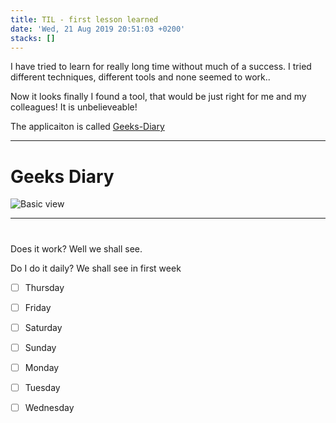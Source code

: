 ```yaml
---
title: TIL - first lesson learned
date: 'Wed, 21 Aug 2019 20:51:03 +0200'
stacks: []
---
```


I have tried to learn for really long time without much of a success. I tried different techniques, different tools and none seemed to work..

Now it looks finally I found a tool, that would be just right for me and my colleagues! It is unbelieveable!

The applicaiton is called [Geeks-Diary](https://github.com/seokju-na/geeks-diary)

---

# Geeks Diary

![Basic view](https://user-images.githubusercontent.com/13250888/50562835-00e98600-0d5b-11e9-8d23-76b267a0fbf0.png)

---

# 

Does it work? Well we shall see. 

Do I do it daily? We shall see in first week

- [ ] Thursday
- [ ] Friday
- [ ] Saturday
- [ ] Sunday
- [ ] Monday
- [ ] Tuesday
- [ ] Wednesday




